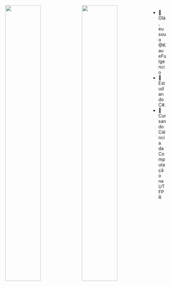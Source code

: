 <img align="left"  width="47%"  src="https://github-readme-stats.vercel.app/api?username=KaueFulgencio&show_icons=true&theme=radical" />

<img align="left" width="47%" src="https://github-readme-stats.vercel.app/api/top-langs/?username=KaueFulgencio&layout=compact" />


- 👋 Olá, eu sou o @KaueFulgencio
- 👀 Estudando C#.
- 🌱 Cursando Ciência da Computação na UTFPR


